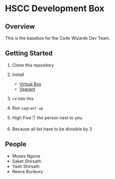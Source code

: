# HSCC Development Box

## Overview
This is the basebox for the Code Wizards Dev Team.

## Getting Started
1. Clone this repository
2. Install

    - [Virtual Box](https://www.virtualbox.org/)
    - [Vagrant](http://vagrantup.com)

3. `cd` into this
4. Run `vagrant up`
5. High Five :raised_hand: the person next to you.
6. Because all list have to be divisible by 3

## People
- Moses Ngone <mospired>
- Saket Shirsath <YepItsMrMe>
- Yash Shirsath <ysthedood>
- Reece Bunbury<RB2000>
